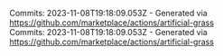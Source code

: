 Commits: 2023-11-08T19:18:09.053Z - Generated via https://github.com/marketplace/actions/artificial-grass
<br>
Commits: 2023-11-08T19:18:09.053Z - Generated via https://github.com/marketplace/actions/artificial-grass
<br>
